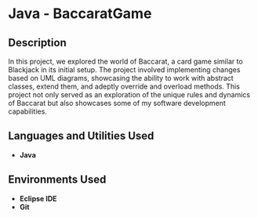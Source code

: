 <h1>Java - BaccaratGame</h1>



<h2>Description</h2>
In this project, we explored the world of Baccarat, a card game similar to Blackjack in its initial setup. The project involved implementing changes based on UML diagrams, showcasing the ability to work with abstract classes, extend them, and adeptly override and overload methods. This project not only served as an exploration of the unique rules and dynamics of Baccarat but also showcases some of my software development capabilities.
<h2>Languages and Utilities Used</h2>

- <b>Java</b> 

<h2>Environments Used </h2>

- <b>Eclipse IDE
- <b>Git

